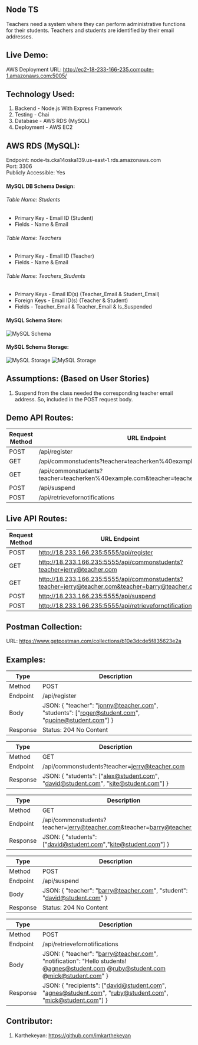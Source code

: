 ## Node TS

Teachers need a system where they can perform administrative functions for their students. Teachers and students are identified by their email addresses.

## Live Demo:

AWS Deployment URL: http://ec2-18-233-166-235.compute-1.amazonaws.com:5005/

## Technology Used:

1. Backend - Node.js With Express Framework
2. Testing - Chai
2. Database - AWS RDS (MySQL)
3. Deployment - AWS EC2

## AWS RDS (MySQL):

Endpoint: node-ts.cka14oska139.us-east-1.rds.amazonaws.com </br>
Port: 3306 </br>
Publicly Accessible: Yes

#### MySQL DB Schema Design:

###### Table Name: Students
* Primary Key - Email ID (Student)
* Fields - Name & Email

###### Table Name: Teachers
* Primary Key - Email ID (Teacher)
* Fields - Name & Email

###### Table Name: Teachers_Students
* Primary Keys - Email ID(s) (Teacher_Email & Student_Email)
* Foreign Keys - Email ID(s) (Teacher & Student)
* Fields - Teacher_Email & Teacher_Email & Is_Suspended

#### MySQL Schema Store:
![MySQL Schema](https://s3.amazonaws.com/bucket-storage-box/Screen+Shot+2018-06-29+at+9.44.44+PM.png)

#### MySQL Schema Storage:
![MySQL Storage](https://s3.amazonaws.com/bucket-storage-box/Screen+Shot+2018-06-29+at+10.09.42+PM.png)
![MySQL Storage](https://s3.amazonaws.com/bucket-storage-box/Screen+Shot+2018-06-29+at+10.09.57+PM.png)

## Assumptions: (Based on User Stories)
1. Suspend from the class needed the corresponding teacher email address. So, included in the POST request body.

## Demo API Routes:

| Request Method | URL Endpoint |
| --- | --- |
| POST | /api/register |
| GET | /api/commonstudents?teacher=teacherken%40example.com |
| GET | /api/commonstudents?teacher=teacherken%40example.com&teacher=teacherjoe%40example.com |
| POST | /api/suspend |
| POST | /api/retrievefornotifications |

## Live API Routes:

| Request Method | URL Endpoint |
| --- | --- |
| POST | http://18.233.166.235:5555/api/register |
| GET | http://18.233.166.235:5555/api/commonstudents?teacher=jerry@teacher.com |
| GET | http://18.233.166.235:5555/api/commonstudents?teacher=jerry@teacher.com&teacher=barry@teacher.com |
| POST | http://18.233.166.235:5555/api/suspend |
| POST | http://18.233.166.235:5555/api/retrievefornotifications |

## Postman Collection:

URL: https://www.getpostman.com/collections/b10e3dcde5f835623e2a

## Examples:

| Type | Description |
| --- | --- |
| Method | POST |
| Endpoint | /api/register |
| Body | JSON: { "teacher": "jonny@teacher.com", "students": ["roger@student.com", "quoine@student.com"] } |
| Response |  Status: 204 No Content |

| Type | Description |
| --- | --- |
| Method | GET |
| Endpoint | /api/commonstudents?teacher=jerry@teacher.com |
| Response | JSON: { "students": ["alex@student.com", "david@student.com", "kite@student.com"] } |

| Type | Description |
| --- | --- |
| Method | GET |
| Endpoint | /api/commonstudents?teacher=jerry@teacher.com&teacher=barry@teacher.com |
| Response | JSON: { "students": ["david@student.com","kite@student.com"] } |

| Type | Description |
| --- | --- |
| Method | POST |
| Endpoint | /api/suspend |
| Body | JSON: { "teacher": "barry@teacher.com", "student": "david@student.com" } |
| Response |  Status: 204 No Content |

| Type | Description |
| --- | --- |
| Method | POST |
| Endpoint | /api/retrievefornotifications |
| Body | JSON: { "teacher": "barry@teacher.com", "notification": "Hello students! @agnes@student.com @ruby@student.com @mick@student.com" } |
| Response |  JSON: { "recipients": ["david@student.com", "agnes@student.com", "ruby@student.com", "mick@student.com"] } |

## Contributor:

1. Karthekeyan: https://github.com/imkarthekeyan


